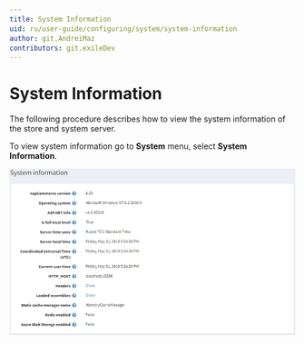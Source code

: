 ```yaml
---
title: System Information
uid: ru/user-guide/configuring/system/system-information
author: git.AndreiMaz
contributors: git.exileDev
---
```


# System Information

The following procedure describes how to view the system information of the store and system server.

To view system information go to **System** menu, select **System Information**.

![System Information](_static/system-information/system-information.png)
